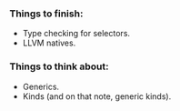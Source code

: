 ### Things to finish:
- Type checking for selectors.
- LLVM natives.

### Things to think about:
- Generics.
- Kinds (and on that note, generic kinds).